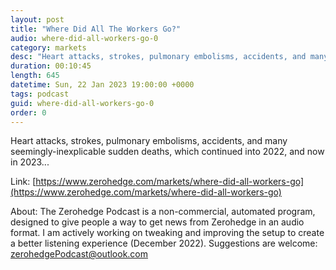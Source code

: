 ```yaml
---
layout: post
title: "Where Did All The Workers Go?"
audio: where-did-all-workers-go-0
category: markets
desc: "Heart attacks, strokes, pulmonary embolisms, accidents, and many seemingly-inexplicable sudden deaths, which continued into 2022, and now in 2023..."
duration: 00:10:45
length: 645
datetime: Sun, 22 Jan 2023 19:00:00 +0000
tags: podcast
guid: where-did-all-workers-go-0
order: 0
---
```

Heart attacks, strokes, pulmonary embolisms, accidents, and many seemingly-inexplicable sudden deaths, which continued into 2022, and now in 2023...

Link: [https://www.zerohedge.com/markets/where-did-all-workers-go](https://www.zerohedge.com/markets/where-did-all-workers-go)

About: The Zerohedge Podcast is a non-commercial, automated program, designed to give people a way to get news from Zerohedge in an audio format.  I am actively working on tweaking and improving the setup to create a better listening experience (December 2022).  Suggestions are welcome: [zerohedgePodcast@outlook.com](mailto:zerohedgePodcast@outlook.com)
